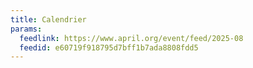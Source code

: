 ```yaml
---
title: Calendrier
params:
  feedlink: https://www.april.org/event/feed/2025-08
  feedid: e60719f918795d7bff1b7ada8808fdd5
---
```

